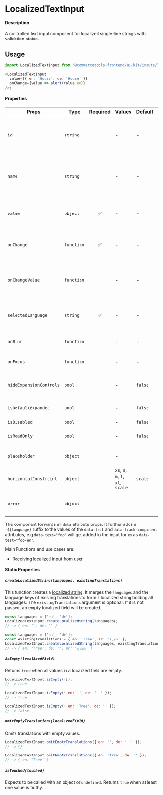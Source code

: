 # LocalizedTextInput

#### Description

A controlled text input component for localized single-line strings with validation
states.

## Usage

```js
import LocalizedTextInput from '@commercetools-frontend/ui-kit/inputs/localized-text-input';

<LocalizedTextInput
  value={{ en: 'House', de: 'House' }}
  onChange={value => alert(value.en)}
/>;
```

#### Properties

| Props                   | Type       | Required | Values                             | Default | Description                                                                                                                                          |
| ----------------------- | ---------- | :------: | ---------------------------------- | ------- | ---------------------------------------------------------------------------------------------------------------------------------------------------- |
| `id`                    | `string`   |          | -                                  | -       | Used as prefix of HTML `id` property. Each input field id will have the language as a suffix (`${idPrefix}.${lang}`), e.g. `foo.en`                  |
| `name`                  | `string`   |          | -                                  | -       | Used as HTML `name` property for each input field. Each input field name will have the language as a suffix (`${namePrefix}.${lang}`), e.g. `foo.en` |
| `value`                 | `object`   |    ✅    | -                                  | -       | Values to use. Keyed by language, the values are the actual values, e.g. `{ en: 'Horse', de: 'Pferd' }`                                              |
| `onChange`              | `function` |    ✅    | -                                  | -       | Gets called when any input is changed. Is called with the change event of the changed input.                                                         |
| `onChangeValue`         | `function` |          | -                                  | -       | Gets called when any input is changed. Is called with an object of the shape of `value`. The event is not passed along.                              |
| `selectedLanguage`      | `string`   |    ✅    | -                                  | -       | Specifies which language will be shown in case the `LocalizedTextInput` is collapsed.                                                                |
| `onBlur`                | `function` |          | -                                  | -       | Called when any field is blurred. Is called with the `event` of that field.                                                                          |
| `onFocus`               | `function` |          | -                                  | -       | Called when any field is focussed. Is called with the `event` of that field.                                                                         |
| `hideExpansionControls` | `bool`     |          | -                                  | `false` | Will hide the expansion controls when set to `true`. It always shows all languages instead.                                                          |
| `isDefaultExpanded`     | `bool`     |          | -                                  | `false` | Controls whether one or all languages are visible by default                                                                                         |
| `isDisabled`            | `bool`     |          | -                                  | `false` | Disables all input fields.                                                                                                                           |
| `isReadOnly`            | `bool`     |          | -                                  | `false` | Disables all input fields and shows them in read-only mode.                                                                                          |
| `placeholder`           | `object`   |          | -                                  |         | Placeholders for each language. Object of the same shape as `value`.                                                                                 |
| `horizontalConstraint`  | `object`   |          | `xs`, `s`, `m`, `l`, `xl`, `scale` | `scale` | Horizontal size limit of the input fields.                                                                                                           |
| `error`                 | `object`   |          |                                    |         | Error message of the input field. Object supporting `{ missing: Boolean }`                                                                           |

The component forwards all `data` attribute props. It further adds a `-${language}` suffix to the values of the `data-test` and `data-track-component` attributes, e.g `data-test="foo"` will get added to the input for `en` as `data-test="foo-en"`.

Main Functions and use cases are:

- Receiving localized input from user

#### Static Properties

##### `createLocalizedString(languages, existingTranslations)`

This function creates a [localized string](https://docs.commercetools.com/http-api-types.html#localizedstring). It merges the `languages` and the language keys of existing translations to form a localized string holding all languages.
The `existingTranslations` argument is optional. If it is not passed, an empty localized field will be created.

```js
const languages = ['en', 'de'];
LocalizedTextInput.createLocalizedString(languages);
// -> { en: '', de: '' }
```

```js
const languages = ['en', 'de'];
const existingTranslations = { en: 'Tree', ar: 'شجرة' };
LocalizedTextInput.createLocalizedString(languages, existingTranslations);
// -> { en: 'Tree', de: '', ar: 'شجرة' }
```

##### `isEmpty(localizedField)`

Returns `true` when all values in a localized field are empty.

```js
LocalizedTextInput.isEmpty({});
// -> true
```

```js
LocalizedTextInput.isEmpty({ en: '', de: '  ' });
// -> true
```

```js
LocalizedTextInput.isEmpty({ en: 'Tree', de: '' });
// -> false
```

##### `omitEmptyTranslations(localizedField)`

Omits translations with empty values.

```js
LocalizedTextInput.omitEmptyTranslations({ en: '', de: '  ' });
// -> {}
```

```js
LocalizedTextInput.omitEmptyTranslations({ en: 'Tree', de: '' });
// -> { en: 'Tree' }
```

##### `isTouched(touched)`

Expects to be called with an object or `undefined`.
Returns `true` when at least one value is truthy.
